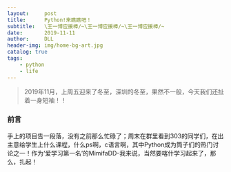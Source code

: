 ```yaml
---
layout:     post
title:      Python!来瞧瞧吧！
subtitle:   \王一博应援棒/~\王一博应援棒/~\王一博应援棒/~
date:       2019-11-11
author:     DLL
header-img: img/home-bg-art.jpg
catalog: true
tags:
    - python
    - life
---
```

> 2019年11月，上周五迎来了冬至，深圳的冬至，果然不一般，今天我们还扯着一身短袖！！

### 前言
手上的项目告一段落，没有之前那么忙碌了；周末在群里看到303的同学们，在出主意给学生上什么课程，什么ps啊，c语言啊，其中Python成为筒子们的热门讨论之一！作为‘爱学习第一名’的MimifaDD-我来说，当然要喀什学习起来了，那么，扎起！

### 
